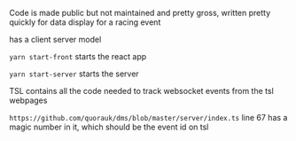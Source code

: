 Code is made public but not maintained and pretty gross, written pretty quickly for data display for a racing event

has a client server model

`yarn start-front` starts the react app

`yarn start-server` starts the server

TSL contains all the code needed to track websocket events from the tsl webpages

`https://github.com/quorauk/dms/blob/master/server/index.ts` line 67 has a magic number in it, which should be the event id on tsl
